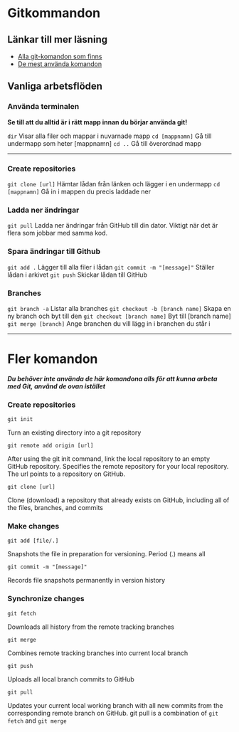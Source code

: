 # Gitkommandon

## Länkar till mer läsning

- [Alla git-komandon som finns](https://git-scm.com/docs/git#_git_commands)
- [De mest använda komandon](https://git-scm.com/docs)

## Vanliga arbetsflöden

### Använda terminalen
**Se till att du alltid är i rätt mapp innan du börjar använda git!**

`dir` Visar alla filer och mappar i nuvarnade mapp
`cd [mappnamn]` Gå till undermapp som heter \[mappnamn\]
`cd ..` Gå till överordnad mapp

---

### Create repositories
`git clone [url]` Hämtar lådan från länken och lägger i en undermapp
`cd [mappnamn]` Gå in i mappen du precis laddade ner
### Ladda ner ändringar
`git pull` Ladda ner ändringar från GitHub till din dator. Viktigt när det är flera som jobbar med samma kod.
### Spara ändringar till Github
`git add .` Lägger till alla filer i lådan
`git commit -m "[message]"` Ställer lådan i arkivet
`git push` Skickar lådan till GitHub
### Branches
`git branch -a` Listar alla branches
`git checkout -b [branch name]` Skapa en ny branch och byt till den
`git checkout [branch name]` Byt till [branch name]
`git merge [branch]` Ange branchen du vill lägg in i branchen du står i

---

# Fler komandon
***Du behöver inte använda de här komandona alls för att kunna arbeta med Git, använd de ovan istället***

### Create repositories

`git init`

Turn an existing directory into a git repository

`git remote add origin [url]`

After using the git init command, link the local repository to an empty GitHub repository. Specifies the remote repository for your local repository. The url points to a repository on GitHub.

`git clone [url]`

Clone (download) a repository that already exists on GitHub, including all of the files, branches, and commits

### Make changes

`git add [file/.]`

Snapshots the file in preparation for versioning. Period (.) means all

`git commit -m "[message]"`

Records file snapshots permanently in version history

### Synchronize changes

`git fetch`

Downloads all history from the remote tracking branches

`git merge`

Combines remote tracking branches into current local branch

`git push`

Uploads all local branch commits to GitHub

`git pull`

Updates your current local working branch with all new commits from the corresponding remote branch on GitHub. git pull is a combination of `git fetch` and `git merge`
